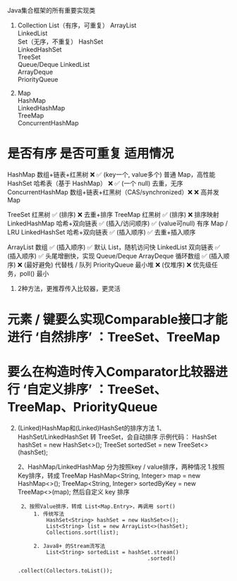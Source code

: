 


Java集合框架的所有重要实现类
1. Collection
    List（有序，可重复）
        ArrayList            
        LinkedList           
    Set（无序，不重复）
        HashSet            
        LinkedHashSet     
        TreeSet                 
    Queue/Deque
        LinkedList              
        ArrayDeque             
        PriorityQueue        

2. Map  
    HashMap             
    LinkedHashMap         
    TreeMap        
    ConcurrentHashMap     

            



#                                       是否有序            是否可重复                      适用情况
HashMap	            数组+链表+红黑树	    ❌	            ✅ (key一个, value多个)	    普通 Map，高性能
HashSet	            哈希表（基于 HashMap）	❌	            ✅ (一个 null)	            去重，无序
ConcurrentHashMap	数组+链表+红黑树（CAS/synchronized）❌	❌	                        高并发 Map


TreeSet	            红黑树	              ✅ (排序)	        ❌	                        去重+排序
TreeMap	            红黑树	              ✅ (排序)	        ❌	                        排序映射
LinkedHashMap	    哈希+双向链表	       ✅ (插入/访问顺序)   ✅ (value可null)	           有序 Map / LRU
LinkedHashSet	    哈希+双向链表	       ✅ (插入顺序)	        ✅	                      去重+插入顺序


ArrayList	        数组	              ✅ (插入顺序)	        ✅	                        默认 List，随机访问快
LinkedList	        双向链表	          ✅ (插入顺序)	        ✅	                        头尾增删快，实现 Queue/Deque
ArrayDeque	        循环数组	          ✅ (插入顺序)	        ❌ (最好避免)	              代替栈 / 队列
PriorityQueue	    最小堆	              ❌ (仅堆序)	        ❌	                        优先级任务，poll() 最小








1. 2种方法，更推荐传入比较器，更灵活
# 元素 / 键要么实现Comparable接口才能进行 ‘自然排序’ ：TreeSet、TreeMap
# 要么在构造时传入Comparator比较器进行 ‘自定义排序’ ：TreeSet、TreeMap、PriorityQueue


2. (Linked)HashMap和(Linked)HashSet的排序方法
    1、HashSet/LinkedHashSet	            转 TreeSet，会自动排序
        示例代码：
            HashSet<String> hashSet = new HashSet<>();
            TreeSet<String> sortedSet = new TreeSet<>(hashSet);



    2、HashMap/LinkedHashMap	            分为按照key / value排序，两种情况
        1.按照Key排序，转成 TreeMap
            HashMap<String, Integer> map = new HashMap<>();
            TreeMap<String, Integer> sortedByKey = new TreeMap<>(map);
            然后自定义 key 排序
        
        2、按照Value排序，转成 List<Map.Entry>，再调用 sort()
            1. 传统写法
                HashSet<String> hashSet = new HashSet<>();
                List<String> list = new ArrayList<>(hashSet);
                Collections.sort(list);

            2. Java8+ 的Stream流写法
                List<String> sortedList = hashSet.stream()
                                                .sorted()
                                                .collect(Collectors.toList());
